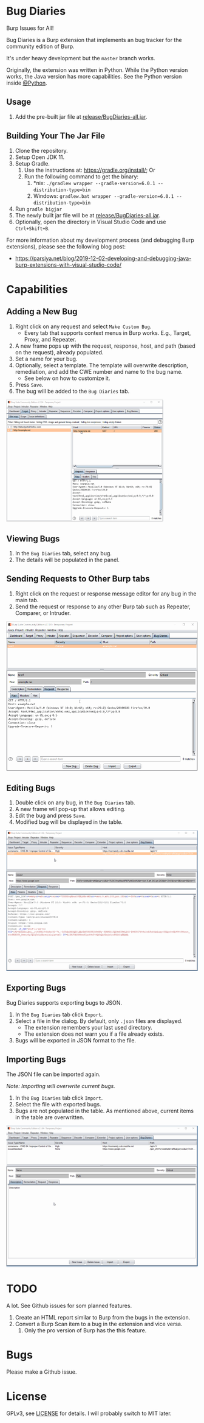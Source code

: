 # Bug Diaries
Burp Issues for All!

Bug Diaries is a Burp extension that implements an bug tracker for the
community edition of Burp.

It's under heavy development but the `master` branch works.

Originally, the extension was written in Python. While the Python version works,
the Java version has more capabilities. See the Python version inside
[@Python](@python).

## Usage

1. Add the pre-built jar file at [release/BugDiaries-all.jar](release/BugDiaries-all.jar).

## Building Your The Jar File

1. Clone the repository.
2. Setup Open JDK 11.
3. Setup Gradle.
    1. Use the instructions at: https://gradle.org/install/; Or
    2. Run the following command to get the binary:
        1. *nix: `./gradlew wrapper --gradle-version=6.0.1 --distribution-type=bin`
        2. Windows: `gradlew.bat wrapper --gradle-version=6.0.1 --distribution-type=bin`
4. Run `gradle bigjar`
5. The newly built jar file will be at [release/BugDiaries-all.jar](release/BugDiaries-all.jar).
6. Optionally, open the directory in Visual Studio Code and use `Ctrl+Shift+B`.

For more information about my development process (and debugging Burp
extensions), please see the following blog post:

* https://parsiya.net/blog/2019-12-02-developing-and-debugging-java-burp-extensions-with-visual-studio-code/

# Capabilities

## Adding a New Bug

1. Right click on any request and select `Make Custom Bug`.
    * Every tab that supports context menus in Burp works. E.g., Target, Proxy,
    and Repeater.
2. A new frame pops up with the request, response, host, and path (based on the
   request), already populated.
3. Set a name for your bug.
4. Optionally, select a template. The template will overwrite description,
   remediation, and add the CWE number and name to the bug name.
    * See below on how to customize it.
5. Press `Save`.
6. The bug will be added to the `Bug Diaries` tab.

![new bug](.github/newbug.gif)

## Viewing Bugs

1. In the `Bug Diaries` tab, select any bug.
2. The details will be populated in the panel.

## Sending Requests to Other Burp tabs

1. Right click on the request or response message editor for any bug in the
   main tab.
2. Send the request or response to any other Burp tab such as Repeater,
   Comparer, or Intruder.

![send bug](.github/sendto.gif)

## Editing Bugs

1. Double click on any bug, in the `Bug Diaries` tab.
2. A new frame will pop-up that allows editing.
3. Edit the bug and press `Save`.
4. Modified bug will be displayed in the table.

![edit bug](.github/editbug.gif)

## Exporting Bugs
Bug Diaries supports exporting bugs to JSON.

1. In the `Bug Diaries` tab click `Export`.
2. Select a file in the dialog. By default, only `.json` files are displayed.
    * The extension remembers your last used directory.
    * The extension does not warn you if a file already exists.
3. Bugs will be exported in JSON format to the file.

## Importing Bugs
The JSON file can be imported again.

*Note: Importing will overwrite current bugs.*

1. In the `Bug Diaries` tab click `Import`.
2. Select the file with exported bugs.
3. Bugs are not populated in the table. As mentioned above, current items in
    the table are overwritten.

![export and import](.github/export-import.gif)

# TODO
A lot. See Github issues for som planned features.

1. Create an HTML report similar to Burp from the bugs in the extension.
2. Convert a Burp Scan item to a bug in the extension and vice versa.
    1. Only the pro version of Burp has the this feature.

# Bugs
Please make a Github issue.

# License
GPLv3, see [LICENSE](LICENSE) for details. I will probably switch to MIT later.